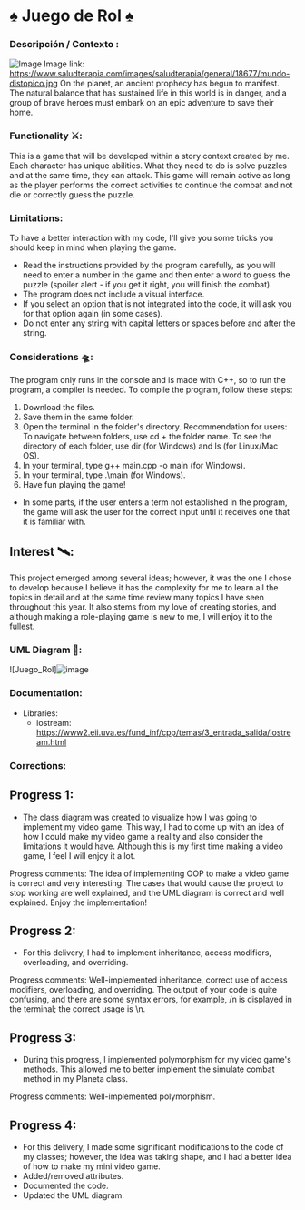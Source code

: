 # ♠️ Juego de Rol ♠️
### Descripción / Contexto : 

![Image](ç.jpg)
Image link: https://www.saludterapia.com/images/saludterapia/general/18677/mundo-distopico.jpg
On the planet, an ancient prophecy has begun to manifest. The natural balance that has sustained life in this world is in danger, and a group of brave heroes must embark on an epic adventure to save their home.

### Functionality ⚔️:
This is a game that will be developed within a story context created by me. Each character has unique abilities. What they need to do is solve puzzles and at the same time, they can attack. This game will remain active as long as the player performs the correct activities to continue the combat and not die or correctly guess the puzzle.

### Limitations:
To have a better interaction with my code, I'll give you some tricks you should keep in mind when playing the game.
- Read the instructions provided by the program carefully, as you will need to enter a number in the game and then enter a word to guess the puzzle (spoiler alert - if you get it right, you will finish the combat).
- The program does not include a visual interface.
- If you select an option that is not integrated into the code, it will ask you for that option again (in some cases).
- Do not enter any string with capital letters or spaces before and after the string.

### Considerations 🛸:
The program only runs in the console and is made with C++, so to run the program, a compiler is needed. To compile the program, follow these steps:
1. Download the files.
2. Save them in the same folder.
3. Open the terminal in the folder's directory.
   Recommendation for users:
   To navigate between folders, use cd + the folder name. To see the directory of each folder, use dir (for Windows) and ls (for Linux/Mac OS).
4. In your terminal, type g++ main.cpp -o main (for Windows).
5. In your terminal, type .\main (for Windows).
6. Have fun playing the game!

- In some parts, if the user enters a term not established in the program, the game will ask the user for the correct input until it receives one that it is familiar with.

## Interest 🛰️:
This project emerged among several ideas; however, it was the one I chose to develop because I believe it has the complexity for me to learn all the topics in detail and at the same time review many topics I have seen throughout this year. It also stems from my love of creating stories, and although making a role-playing game is new to me, I will enjoy it to the fullest.

### UML Diagram 🏁:
![Juego_Rol]![image](https://github.com/alearredondo09/OOP_2/assets/103458261/9b15c22b-b05e-4a76-8db2-d9b5637815f0)

### Documentation:
* Libraries:
  - iostream:
    https://www2.eii.uva.es/fund_inf/cpp/temas/3_entrada_salida/iostream.html

### Corrections:
## Progress 1:
- The class diagram was created to visualize how I was going to implement my video game. This way, I had to come up with an idea of how I could make my video game a reality and also consider the limitations it would have. Although this is my first time making a video game, I feel I will enjoy it a lot.

Progress comments:
The idea of implementing OOP to make a video game is correct and very interesting. The cases that would cause the project to stop working are well explained, and the UML diagram is correct and well explained. Enjoy the implementation!

## Progress 2:
- For this delivery, I had to implement inheritance, access modifiers, overloading, and overriding.

Progress comments:
Well-implemented inheritance, correct use of access modifiers, overloading, and overriding. The output of your code is quite confusing, and there are some syntax errors, for example, /n is displayed in the terminal; the correct usage is \n.

## Progress 3:
- During this progress, I implemented polymorphism for my video game's methods. This allowed me to better implement the simulate combat method in my Planeta class.

Progress comments:
Well-implemented polymorphism.

## Progress 4:
- For this delivery, I made some significant modifications to the code of my classes; however, the idea was taking shape, and I had a better idea of how to make my mini video game.
- Added/removed attributes.
- Documented the code.
- Updated the UML diagram.
